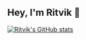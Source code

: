 ## Hey, I'm Ritvik 👋
[![Ritvik's GitHub stats](https://github-readme-stats.vercel.app/api?username=chaturchatur)](https://github.com/chaturchatur/github-readme-stats)
